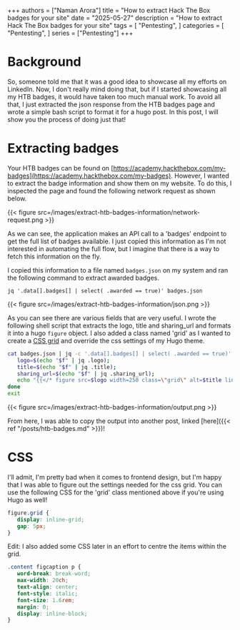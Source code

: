 +++
authors = ["Naman Arora"]
title = "How to extract Hack The Box badges for your site"
date = "2025-05-27"
description = "How to extract Hack The Box badges for your site"
tags = [
   "Pentesting",
]
categories = [
   "Pentesting",
]
series = ["Pentesting"]
+++

# Background

So, someone told me that it was a good idea to showcase all my efforts on LinkedIn. Now, I don't really mind doing that, but if I started showcasing all my HTB badges, it would have taken too much manual work. To avoid all that, I just extracted the json response from the HTB badges page and wrote a simple bash script to format it for a hugo post. In this post, I will show you the process of doing just that!

# Extracting badges

Your HTB badges can be found on [https://academy.hackthebox.com/my-badges](https://academy.hackthebox.com/my-badges). However, I wanted to extract the badge information and show them on my website. To do this, I inspected the page and found the following network request as shown below.

{{< figure src=/images/extract-htb-badges-information/network-request.png >}}


As we can see, the application makes an API call to a 'badges' endpoint to get the full list of badges available. I just copied this information as I'm not interested in automating the full flow, but I imagine that there is a way to fetch this information on the fly.


I copied this information to a file named `badges.json` on my system and ran the following command to extract awarded badges.

```
jq '.data[].badges[] | select( .awarded == true)' badges.json
```

{{< figure src=/images/extract-htb-badges-information/json.png >}}


As you can see there are various fields that are very useful. I wrote the following shell script that extracts the logo, title and sharing_url and formats it into a hugo `figure` object. I also added a class named 'grid' as I wanted to create a [CSS grid](https://www.w3schools.com/css/css_grid.asp) and override the css settings of my Hugo theme.


```bash
cat badges.json | jq -c '.data[].badges[] | select( .awarded == true)' | while read f; do
   logo=$(echo "$f" | jq .logo);
   title=$(echo "$f" | jq .title);
   sharing_url=$(echo "$f" | jq .sharing_url);
   echo "{{</* figure src=$logo width=250 class=\"grid\" alt=$title link=$sharing_url caption=$title*/>}}";
done
exit
```

{{< figure src=/images/extract-htb-badges-information/output.png >}}

From here, I was able to copy the output into another post, linked [here]({{< ref "/posts/htb-badges.md" >}})!

# CSS

I'll admit, I'm pretty bad when it comes to frontend design, but I'm happy that I was able to figure out the settings needed for the css grid. You can use the following CSS for the 'grid' class mentioned above if you're using Hugo as well!

```scss
figure.grid {
   display: inline-grid;
   gap: 5px;
}
```

Edit: I also added some CSS later in an effort to centre the items within the grid.

```scss
.content figcaption p {
   word-break: break-word;
   max-width: 20ch;
   text-align: center;
   font-style: italic;
   font-size: 1.6rem;
   margin: 0;
   display: inline-block;
}
```